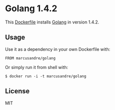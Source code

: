 
# Golang 1.4.2

  This [Dockerfile](http://docker.io/) installs [Golang](http://golang.org/) in version 1.4.2.

## Usage

  Use it as a dependency in your own Dockerfile with:

    FROM marcusandre/golang

  Or simply run it from shell with:

    $ docker run -i -t marcusandre/golang

## License

  MIT
